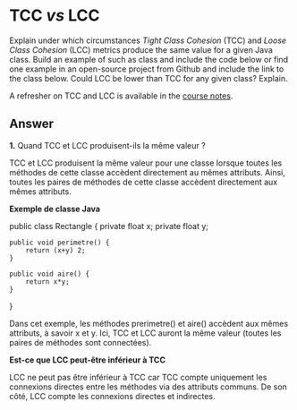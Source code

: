 # TCC *vs* LCC

Explain under which circumstances *Tight Class Cohesion* (TCC) and *Loose Class Cohesion* (LCC) metrics produce the same value for a given Java class. Build an example of such as class and include the code below or find one example in an open-source project from Github and include the link to the class below. Could LCC be lower than TCC for any given class? Explain.

A refresher on TCC and LCC is available in the [course notes](https://oscarlvp.github.io/vandv-classes/#cohesion-graph).

## Answer

**1.** Quand TCC et LCC produisent-ils la même valeur ? 

TCC et LCC produisent la même valeur pour une classe lorsque toutes les méthodes de cette classe accèdent directement au mêmes attributs. Ainsi, toutes les paires de méthodes de cette classe accèdent directement aux mêmes attributs.

**Exemple de classe Java**

public class Rectangle {
    private float x;
    private float y;
    
    public void perimetre() {
        return (x+y) 2;
    }
      
    public void aire() {
        return x*y;
    }
    
}

 Dans cet exemple, les méthodes prerimetre() et aire() accèdent aux mêmes attributs, à savoir x et y. Ici, TCC et LCC auront la même valeur (toutes les paires de méthodes sont connectées).

**Est-ce que LCC peut-être inférieur à TCC**

LCC ne peut pas être inférieur à TCC car TCC compte uniquement les connexions directes entre les méthodes via des attributs communs. De son côté, LCC compte les connexions directes et indirectes.
